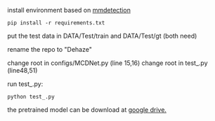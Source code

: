 install environment based on [mmdetection](https://github.com/open-mmlab/mmdetection/blob/master/docs/get_started.md)

```pip install -r requirements.txt```





put the test data in DATA/Test/train and DATA/Test/gt (both need)


rename the repo to "Dehaze"

change root in configs/MCDNet.py (line 15,16)
change root in test_.py (line48,51)

run test_.py:

```python test_.py```

the pretrained model can be download at [google drive.](https://drive.google.com/drive/folders/15ZysKyPHE4Cyq0JV6AqUkMAo5Nm-e1lN?usp=sharing) 

 
